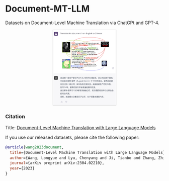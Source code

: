 # Document-MT-LLM
Datasets on Document-Level Machine Translation via ChatGPt and GPT-4.

<p align="center">
    <img src="./img/main.jpg" width="40%">
</p>

### **Citation**

Title: [Document-Level Machine Translation with Large Language Models](https://arxiv.org/pdf/2304.02210.pdf)

If you use our released datasets, please cite the following paper:

```bibtex
@article{wang2023document,
  title={Document-Level Machine Translation with Large Language Models},
  author={Wang, Longyue and Lyu, Chenyang and Ji, Tianbo and Zhang, Zhirui and Yu, Dian and Shi, Shuming and Tu, Zhaopeng},
  journal={arXiv preprint arXiv:2304.02210},
  year={2023}
}
```